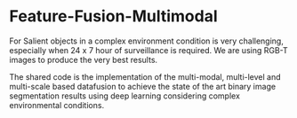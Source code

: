 # Feature-Fusion-Multimodal
For Salient objects in a complex environment condition is very challenging, especially when 24 x 7 hour of surveillance is required.  We are using RGB-T images to produce the very best results.
 
The shared code is the implementation of the multi-modal, multi-level and multi-scale based datafusion to achieve the state of the art  binary image segmentation results using deep learning considering complex environmental conditions.
